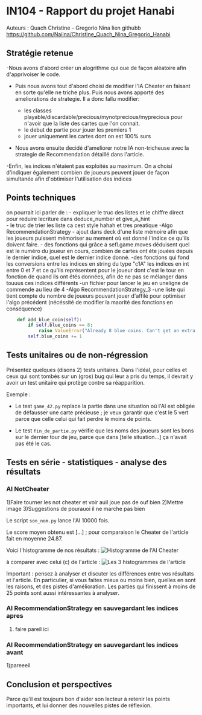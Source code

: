 # IN104 - Rapport du projet Hanabi

Auteurs : Quach Christine - Gregorio Nina
lien githubb https://github.com/Naiina/Christine_Quach_Nina_Gregorio_Hanabi

## Stratégie retenue
-Nous avons d'abord créer un alogrithme qui oue de façon aléatoire afin d'apprivoiser le code.
- Puis nous avons tout d'abord choisi de modifier l'IA Cheater en faisant en sorte qu'elle ne triche plus.
Puis nous avons apporté des ameliorations de strategie. Il a donc fallu modifier:
	- les classes playable/discardable/precious/mynotprecious/myprecious pour n'avoir que la liste des cartes que l'on connait.
	- le debut de partie pour jouer les premiers 1 
	- jouer uniquement les cartes dont on est 100% surs

- Nous avons ensuite decidé d'ameliorer notre IA non-tricheuse avec la strategie de Recommendation détaillé dans l'article.
	
-Enfin, les indices n'étaient pas exploités au maximum. On a choisi d'indiquer également combien de joueurs peuvent jouer de façon simultanée afin d'obtimiser l'utilisation des indices


## Points techniques
 on pourrait ici parler de :
 	- expliquer le truc des listes et le chiffre direct pour reduire lecriture dans deduce_number et give_a_hint  
 	- le truc de trier les liste ca cest style hahah et tres preatique 
-Algo RecommendationStrategy
 	- ajout dans deck d'une liste mémoire afin que les joueurs puissent mémoriser au mement où est donné l'indice ce qu'ils doivent faire.
	- des fonctions qui grâce a sefl.game.moves déduisent quel est le numéro du joueur en cours, combien de cartes ont éte jouées depuis le dernier indice, quel est le dernier indice donné.
	-des fonctions qui fond les conversions entre les indices en string du type "c1A" les indices en int entre 0 et 7 et ce qu'ils représentent pour le joueur dont c'est le tour en fonction de quand ils ont étés données, afin de ne pas se mélanger dans touuus ces indices différents
	-un fichier pour lancer le jeu en uneligne de commende au lieu de 4
-Algo RecommendationStrategy_3
	-une liste qui tient compte du nombre de joueurs pouvant jouer d'affilé pour optimiser l'algo précédent (nécéssité de modifier la maorité des fonctions en conséquence)

```python
    def add_blue_coin(self):
        if self.blue_coins == 8:
            raise ValueError("Already 8 blue coins. Can't get an extra one.")
        self.blue_coins += 1

```


## Tests unitaires ou de non-régression

Présentez quelques (disons 2) tests unitaires.
Dans l'idéal, pour celles et ceux qui sont tombés sur un (gros) bug qui leur a pris du temps, il devrait y avoir un test unitaire qui protège contre sa réapparition.

Exemple :

- Le test `game_42.py` replace la partie dans une situation où l'AI est obligée de défausser une carte précieuse ; je veux garantir que c'est le 5 vert parce que celle celui qui fait perdre le moins de points.

- Le test `fin_de_partie.py` vérifie que les noms des joueurs sont les bons sur le dernier tour de jeu, parce que dans [telle situation...] ça n'avait pas été le cas.



## Tests en série - statistiques - analyse des résultats


### AI NotCheater
1)Faire tourner les not cheater et voir auil joue pas de ouf bien 
2)Mettre image
3)Suggestions de pourauoi il ne marche pas bien 

Le script `son_nom.py` lance l'AI 10000 fois.

Le score moyen obtenu est [...] ; pour comparaison le Cheater de l'article fait en moyenne 24.87.

Voici l'histogramme de nos résultats :
![Histogramme de l'AI Cheater](images/mon_histogramme.png)

à comparer avec celui (c) de l'article :
![Les 3 histogrammes de l'article](images/histogrames_hatstrat.png)



Important : pensez à analyser et discuter les différences entre vos résultats et l'article.
En particulier, si vous faites mieux ou moins bien, quelles en sont les raisons, et des pistes d'amélioration.
Les parties qui finissent à moins de 25 points sont aussi intéressantes à analyser.


### AI RecommendationStrategy en sauvegardant les indices apres
1) faire pareil ici 

### AI RecommendationStrategy en sauvegardant les indices avant 
1)pareeeil 

## Conclusion et perspectives

Parce qu'il est toujours bon d'aider son lecteur à retenir les points importants,
et lui donner des nouvelles pistes de réflexion.

